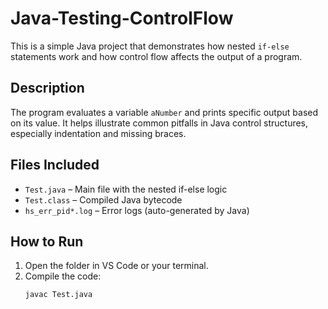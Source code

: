 # Java-Testing-ControlFlow

This is a simple Java project that demonstrates how nested `if-else` statements work and how control flow affects the output of a program.

## Description

The program evaluates a variable `aNumber` and prints specific output based on its value. It helps illustrate common pitfalls in Java control structures, especially indentation and missing braces.

## Files Included

- `Test.java` – Main file with the nested if-else logic
- `Test.class` – Compiled Java bytecode
- `hs_err_pid*.log` – Error logs (auto-generated by Java)

## How to Run

1. Open the folder in VS Code or your terminal.
2. Compile the code:
   ```bash
   javac Test.java
